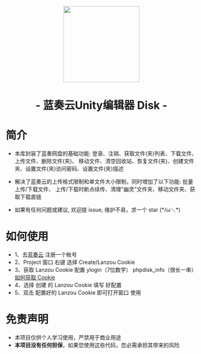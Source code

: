 <p align="center">
<img src="https://pc.woozooo.com/img/logo2.gif" width="200">
</p>

<h1 align="center">- 蓝奏云Unity编辑器 Disk -</h1>


# 简介

- 本库封装了蓝奏网盘的基础功能: 登录、注销、获取文件(夹)列表、下载文件、上传文件、删除文件(夹)、
移动文件、清空回收站、恢复文件(夹)、创建文件夹、设置文件(夹)访问密码、设置文件(夹)描述

- 解决了蓝奏云的上传格式限制和单文件大小限制，同时增加了以下功能: 批量上传/下载文件、
上传/下载时断点续传、清理"幽灵"文件夹、移动文件夹、获取下载直链

- 如果有任何问题或建议, 欢迎提 issue, 维护不易，求一个 star (\*/ω＼*)

# 如何使用
* 1、去[蓝奏云](https://up.woozooo.com/) 注册一个帐号
* 2、Project 窗口 右键 选择 Create/Lanzou Cookie
* 3、获取 Lanzou Cookie 配置 ylogin（7位数字） phpdisk_info（很长一串） [如何获取 Cookie](https://blog.csdn.net/u011781521/article/details/87791125)
* 4、选择 创建 的 Lanzou Cookie 填写 好配置
* 5、双击 配置好的 Lanzou Cookie 即可打开窗口 使用
# 免责声明

- 本项目仅供个人学习使用，严禁用于商业用途
- **本项目没有任何担保**，如果您使用这些代码，您必需承担其带来的风险
